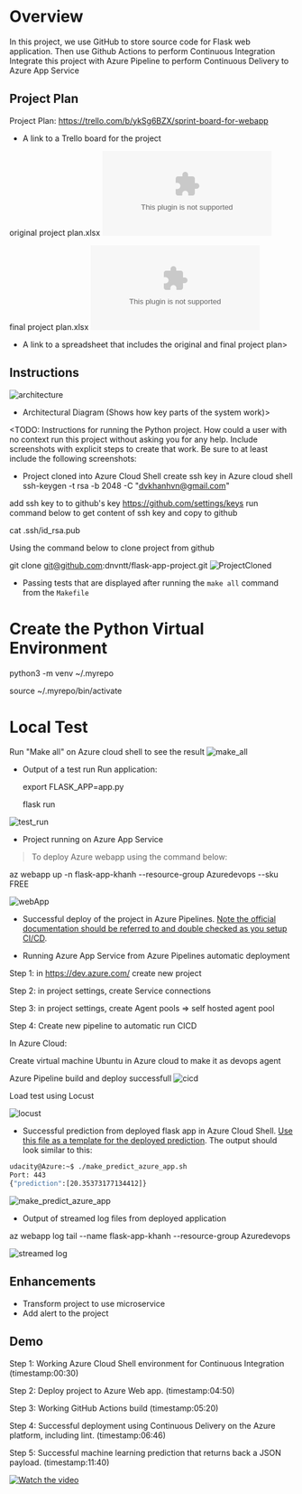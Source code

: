 # Overview

In this project, we use GitHub to store source code for Flask web application.
Then use Github Actions to perform Continuous Integration
Integrate this project with Azure Pipeline to perform Continuous Delivery to Azure App Service

## Project Plan
Project Plan:
https://trello.com/b/ykSg6BZX/sprint-board-for-webapp
* A link to a Trello board for the project

original project plan.xlsx  ![original project plan](original%20project%20plan.xlsx?raw=true "original project plan")

final project plan.xlsx ![final project plan](final%20project%20plan.xlsx?raw=true "final project plan")
* A link to a spreadsheet that includes the original and final project plan>

## Instructions
![architecture](architecture.PNG?raw=true "architecture")
* Architectural Diagram (Shows how key parts of the system work)>


<TODO:  Instructions for running the Python project.  How could a user with no context run this project without asking you for any help.  Include screenshots with explicit steps to create that work. Be sure to at least include the following screenshots:

* Project cloned into Azure Cloud Shell
  create ssh key in Azure cloud shell
ssh-keygen -t rsa -b 2048 -C "dvkhanhvn@gmail.com"

add ssh key to to github's key https://github.com/settings/keys
run command below to get content of ssh key and copy to github

cat .ssh/id_rsa.pub

  Using the command below to clone project from github
  
git clone git@github.com:dnvntt/flask-app-project.git
![ProjectCloned](ProjectCloned.PNG?raw=true "ProjectCloned")

* Passing tests that are displayed after running the `make all` command from the `Makefile`
# Create the Python Virtual Environment

python3 -m venv ~/.myrepo

source ~/.myrepo/bin/activate

# Local Test
Run "Make all" on Azure cloud shell to see the result
![make_all](make_all.PNG?raw=true "make_all")

* Output of a test run
Run application:

  export FLASK_APP=app.py
  
  flask run

![test_run](test_run.PNG?raw=true "test_run")

* Project running on Azure App Service
> To deploy Azure webapp using the command below:
> 
az webapp up -n flask-app-khanh --resource-group Azuredevops --sku FREE

![webApp](webApp.png?raw=true "webApp")

* Successful deploy of the project in Azure Pipelines.  [Note the official documentation should be referred to and double checked as you setup CI/CD](https://docs.microsoft.com/en-us/azure/devops/pipelines/ecosystems/python-webapp?view=azure-devops).

* Running Azure App Service from Azure Pipelines automatic deployment

Step 1: in https://dev.azure.com/ create new project

Step 2: in project settings, create Service connections

Step 3: in project settings, create Agent pools => self hosted agent pool 

Step 4: Create new pipeline to automatic run CICD

In Azure Cloud:

Create virtual machine Ubuntu in Azure cloud to make it as devops agent

Azure Pipeline build and deploy successfull
![cicd](cicd.PNG?raw=true "cicd")

Load test using Locust

![locust](locust.PNG?raw=true "locust")
   
* Successful prediction from deployed flask app in Azure Cloud Shell.  [Use this file as a template for the deployed prediction](https://github.com/udacity/nd082-Azure-Cloud-DevOps-Starter-Code/blob/master/C2-AgileDevelopmentwithAzure/project/starter_files/flask-sklearn/make_predict_azure_app.sh).
The output should look similar to this:

```bash
udacity@Azure:~$ ./make_predict_azure_app.sh
Port: 443
{"prediction":[20.35373177134412]}
```
![make_predict_azure_app](make_predict_azure_app.png?raw=true "make_predict_azure_app")

* Output of streamed log files from deployed application
  
az webapp log tail --name flask-app-khanh --resource-group  Azuredevops

![streamed log](logStream.PNG?raw=true "streamed log")

## Enhancements
- Transform project to use microservice
- Add alert to the project

## Demo 

Step 1: Working Azure Cloud Shell environment for Continuous Integration  (timestamp:00:30)

Step 2: Deploy project to Azure Web app.  (timestamp:04:50)

Step 3: Working GitHub Actions build   (timestamp:05:20)

Step 4: Successful deployment using Continuous Delivery on the Azure platform, including lint.  (timestamp:06:46)

Step 5: Successful machine learning prediction that returns back a JSON payload. (timestamp:11:40)

[![Watch the video](https://img.youtube.com/vi/7acZw0hPMNc/hqdefault.jpg)](https://youtu.be/7acZw0hPMNc)
 





